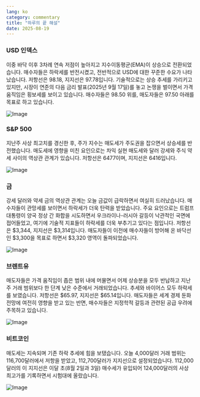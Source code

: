 ```yaml
---
lang: ko
category: commentary
title: "하루의 끝 해설"
date: 2025-08-19
---
```


### USD 인덱스

이중 바닥 이후 3차례 연속 저점이 높아지고 지수이동평균(EMA)이 상승으로 전환되었습니다. 매수자들은 하락세를 반전시켰고, 전반적으로 USD에 대한 꾸준한 수요가 나타났습니다. 저항선은 98.18, 지지선은 97.78입니다. 기술적으로는 상승 추세를 가리키고 있지만, 시장이 연준의 다음 금리 발표(2025년 9월 17일)를 놓고 논쟁을 벌이면서 가격 움직임은 횡보세를 보이고 있습니다. 매수자들은 98.50 위를, 매도자들은 97.50 아래를 목표로 하고 있습니다.

![Image](https://markleighedu.github.io/img/Aug-2025/19-Aug-2025/usdindex.jpg)

### S&P 500

지난주 사상 최고치를 경신한 후, 주가 지수는 매도세가 주도권을 잡으면서 상승세를 반전했습니다. 매도세에 영향을 미친 요인으로는 차익 실현 매도세와 달러 강세와 주식 약세 사이의 역상관 관계가 있습니다. 저항선은 6477이며, 지지선은 6416입니다.

![Image](https://markleighedu.github.io/img/Aug-2025/19-Aug-2025/sp500.jpg)

### 금

강세 달러와 약세 금의 역상관 관계는 오늘 금값이 급락하면서 여실히 드러났습니다. 매수자들이 관망세를 보이면서 하락세가 더욱 탄력을 받았습니다. 주요 요인으로는 트럼프 대통령이 양국 정상 간 화합을 시도하면서 우크라이나-러시아 갈등이 낙관적인 국면에 접어들었고, 여기에 기술적 지표들이 하락세를 더욱 부추기고 있다는 점입니다. 저항선은 $3,344, 지지선은 $3,314입니다. 매도자들이 이전에 매수자들이 방어해 온 바닥선인 $3,300을 목표로 하면서 $3,320 영역이 돌파되었습니다.

![Image](https://markleighedu.github.io/img/Aug-2025/19-Aug-2025/gold.jpg)

### 브렌트유

매도자들은 가격 움직임이 좁은 범위 내에 머물면서 어제 상승분을 모두 반납하고 지난주 거래 범위보다 한 단계 낮은 수준에서 거래되었습니다. 추세와 바이어스 모두 하락세를 보였습니다. 저항선은 $65.97, 지지선은 $65.14입니다. 매도자들은 세계 경제 둔화 전망에 여전히 영향을 받고 있는 반면, 매수자들은 지정학적 갈등과 관련된 공급 우려에 주목하고 있습니다.

![Image](https://markleighedu.github.io/img/Aug-2025/19-Aug-2025/brentoil.jpg)

### 비트코인

매도세는 지속되며 기존 하락 추세에 힘을 보탰습니다. 오늘 4,000달러 거래 범위는 116,700달러에서 저항을 받았고, 112,700달러가 지지선으로 설정되었습니다. 112,000달러의 이 지지선은 이달 초(8월 2일과 3일) 매수세가 유입되어 124,000달러의 사상 최고가를 기록하면서 시험대에 올랐습니다.

![Image](https://markleighedu.github.io/img/Aug-2025/19-Aug-2025/bitcoin.jpg)

